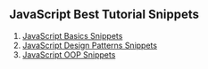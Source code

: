 ## JavaScript Best Tutorial Snippets


1. [JavaScript Basics Snippets](1-javascript-basics-snippets/)
2. [JavaScript Design Patterns Snippets](2-oop-design-partterns-snippets/)
3. [JavaScript OOP Snippets](3-javascript-oop-snippets/)
